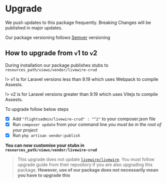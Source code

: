 # Upgrade

We push updates to this package frequently. Breaking Changes will be published in major updates.

Our package versioning follows [Semver](https://semver.org/) versioning

## How to upgrade from <small>v</small>1 to <small>v</small>2

During installation our package publishes stubs to `resources_path/views/vendor/livewire-crud`

!> v1 is for Laravel versions less than 9.19 which uses Webpack to compile Assests.

!> v2 is for Laravel versions greater than 9.19 which uses Vitejs to compile Assests.

To upgrade follow below steps

- [x]  Add `"flightsadmin/livewire-crud" : "^2"` to your composer.json file
- [x]  Run `composer update` from your command line *you must be in the root of your project*
- [x]  Run `php artisan vendor:publish`

**You can now customise your stubs in `resources_path/views/vendor/livewire-crud`**
> This upgrade does not update [`livewire/livewire`](https://github.com/livewire/livewire). You must follow upgrade guide from their repository if you are also upgrading this package. **However, use of our package does not necessarily mean you have to upgrade this**